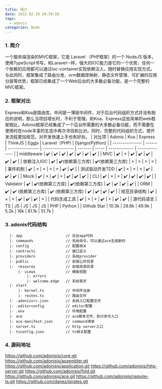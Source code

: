 ```yaml
---
title: 简介
date: 2022-02-20 20:59:58
tags: 
  - adonis
categories: Node
---
```

### 1. 简介
一个服务端渲染的MVC框架，它是 Laravel （PHP框架）的一个 NodeJS 版本，使用TypeScript书写。和Laravel一样，强大的IOC能力是它的一个优势，任何一个依赖的应用都可以通过ioc-container实现依赖注入，随时替换应用实现方式。与此同时，框架集成了路由分发、orm数据库映射、静态文件管理、可扩展的应用分层等优势，框架已经集成了一个Web后台的大多数必备功能，是一个完整的MVC框架。

### 2. 框架对比
Express和Koa是路由库，中间是一薄层中间件，对于后台代码组织方式并没有相应的说明，那么当项目增长时，不利于管理。和Koa、Express这些简单的web框架相比，Adonis框架已经集成了一个后台所需要的大多数必备功能，而不需要在使用时在node丰富的生态中再次寻找和比对。同时，完整的代码组织方式，使开发流程更加规范，对开发快速上手也有好处。
| 对比项          | Adonis | Koa              | Express          | ThinkJS | Eggjs | Laravel（PHP) | Django(Python) |
| --------------- | ------ | ---------------- | ---------------- | ------- | ----- | ------------- | -------------- |
| middleware      | ✔️      | ✔️                | ✔️                | ✔️       | ✔️     | ✔️             | ✔️              |
| MVC             | ✔️      | ×                | ✔️                | ✔️       | ✔️     | ✔️             | ✔️              |
| 依赖注入IOC     | ✔️      | ✔️(依赖第三方库)  | ✔️(依赖第三方库)  | ×       | ×     | ×             | ×              |
| 事件机制        | ✔️      | ×                | ×                | ×       | ×     | ✔️             | ✔️              |
| 测试驱动开发TDD | ✔️      | ×                | ×                | ×       | ✔️     | ✔️             | ✔️              |
| Mock            | ✔️      | ×                | ✔️                | ×       | ✔️     | ✔️             | ✔️              |
| CLI             | ✔️      | ×                | ×                | ✔️       | ✔️     | ✔️             | ✔️              |
| Validator       | ✔️      | ✔️(依赖第三方库)  | ✔️(依赖第三方库)  | ✔️       | ✔️     | ✔️             | ✔️              |
| ORM             | ✔️      | ✔️ (依赖第三方库) | ✔️ (依赖第三方库) | ✔️       | ✔️     | ✔️             | ✔️              |
| 规范目录结构    | ✔️      | ×                | ×                | ✔️       | ✔️     | ✔️             | ×              |
| 代码生成工具    | ✔️      | ×                | ×                | ✔️       | ×     | ✔️             | ✔️              |
| 源代码语言      | TS     | JS               | JS               | JS      | JS    | PHP           | Python         |
| Github Star     | 10.3k  | 29.8k            | 49.9k            | 5.2k    | 16k   | 61.1k         | 51.7k          |

### 3. adonis代码结构
```
  |- app                    // 后台app代码
  |- commands               // 系统命令，可以通过ace生成新的
  |- config                 // 配置相关
  |- contracts              // 接口定义
  |- providers              // 系统provider
  |- public                 // 前端公共目录
  |-  resoures              // 前端资源目录
      |- views              // 模板视图
          |- errors
          |- welcome.edge   // 系统首页
  |- start
      |- kernel.ts          // 中间件注册
      |- routes.ts          // 路由文件
  |- .adonissrc.json        // 系统入口配置文件
  |- .editorconfig          // editor配置
  |- .env                   // 环境配置
  |- ace                    // ace脚本文件，执行命令入口
  |- ace-manifest.json      // command清单
  |- server.ts              // http server入口
  |- tsconfig.json          // ts相关配置

```

### 4. 源码地址
https://github.com/adonisjs/core.git
https://github.com/adonisjs/assembler.git
https://github.com/adonisjs/application.git
https://github.com/adonisjs/http-server.git
https://github.com/adonisjs/fold.git
https://github.com/adonisjs/ace.git
https://github.com/adonisjs/require-ts.git
https://github.com/danez/pirates.git

